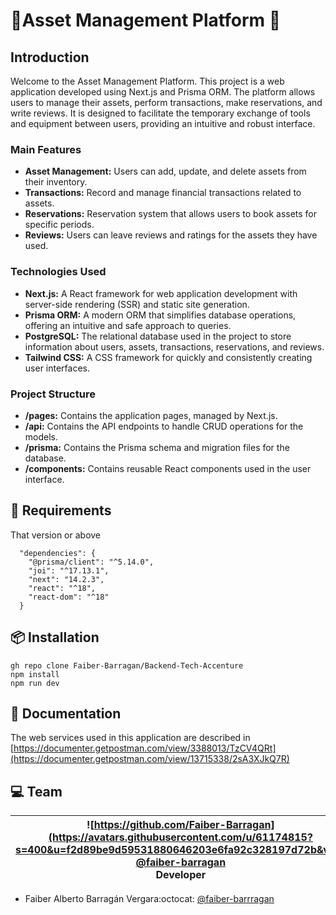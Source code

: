 # 🏪Asset Management Platform 🏪
## Introduction

Welcome to the Asset Management Platform. This project is a web application developed using Next.js and Prisma ORM. The platform allows users to manage their assets, perform transactions, make reservations, and write reviews. It is designed to facilitate the temporary exchange of tools and equipment between users, providing an intuitive and robust interface.

### Main Features

- **Asset Management:** Users can add, update, and delete assets from their inventory.
- **Transactions:** Record and manage financial transactions related to assets.
- **Reservations:** Reservation system that allows users to book assets for specific periods.
- **Reviews:** Users can leave reviews and ratings for the assets they have used.

### Technologies Used

- **Next.js:** A React framework for web application development with server-side rendering (SSR) and static site generation.
- **Prisma ORM:** A modern ORM that simplifies database operations, offering an intuitive and safe approach to queries.
- **PostgreSQL:** The relational database used in the project to store information about users, assets, transactions, reservations, and reviews.
- **Tailwind CSS:** A CSS framework for quickly and consistently creating user interfaces.

### Project Structure

- **/pages:** Contains the application pages, managed by Next.js.
- **/api:** Contains the API endpoints to handle CRUD operations for the models.
- **/prisma:** Contains the Prisma schema and migration files for the database.
- **/components:** Contains reusable React components used in the user interface.



## 🔧 Requirements
That version or above
```	
  "dependencies": {
    "@prisma/client": "^5.14.0",
    "joi": "^17.13.1",
    "next": "14.2.3",
    "react": "^18",
    "react-dom": "^18"
  }
```



## 📦 Installation
```
gh repo clone Faiber-Barragan/Backend-Tech-Accenture
npm install
npm run dev
```



## 📝 Documentation

The web services used in this application are described in [https://documenter.getpostman.com/view/3388013/TzCV4QRt](https://documenter.getpostman.com/view/13715338/2sA3XJkQ7R)



## 💻 Team

| ![https://github.com/Faiber-Barragan](https://avatars.githubusercontent.com/u/61174815?s=400&u=f2d89be9d59531880646203e6fa92c328197d72b&v=4) <br/> [@faiber-barragan](https://github.com/Faiber-Barragan) <br/> Developer |
|:-:|

- Faiber Alberto Barragán Vergara:octocat: [@faiber-barrragan](https://github.com/Faiber-Barragan)

